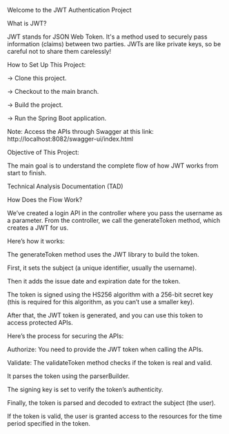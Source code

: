 Welcome to the JWT Authentication Project

What is JWT?

JWT stands for JSON Web Token. It's a method used to securely pass information (claims) between two parties. JWTs are like private keys, so be careful not to share them carelessly!

How to Set Up This Project:

-> Clone this project.

-> Checkout to the main branch.

-> Build the project.

-> Run the Spring Boot application.

Note: Access the APIs through Swagger at this link: http://localhost:8082/swagger-ui/index.html

Objective of This Project:

The main goal is to understand the complete flow of how JWT works from start to finish.

Technical Analysis Documentation (TAD)

How Does the Flow Work?

We’ve created a login API in the controller where you pass the username as a parameter. From the controller, we call the generateToken method, which creates a JWT for us.

Here’s how it works:

The generateToken method uses the JWT library to build the token.

First, it sets the subject (a unique identifier, usually the username).

Then it adds the issue date and expiration date for the token.

The token is signed using the HS256 algorithm with a 256-bit secret key (this is required for this algorithm, as you can’t use a smaller key).

After that, the JWT token is generated, and you can use this token to access protected APIs.

Here’s the process for securing the APIs:

Authorize: You need to provide the JWT token when calling the APIs.

Validate: The validateToken method checks if the token is real and valid.

It parses the token using the parserBuilder.

The signing key is set to verify the token’s authenticity.

Finally, the token is parsed and decoded to extract the subject (the user).

If the token is valid, the user is granted access to the resources for the time period specified in the token.